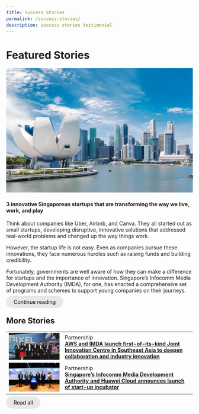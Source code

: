 ```yaml
---
title: Success Stories
permalink: /success-stories/
description: success stories testimonial
---
```

# Featured Stories
![](/images/Success%20stories/PIXEL%20x%20EED%20.jpg)

#### 3 innovative Singaporean startups that are transforming the way we live, work, and play

Think about companies like Uber, Airbnb, and Canva. They all started out as small startups, developing disruptive, innovative solutions that addressed real-world problems and changed up the way things work.

However, the startup life is not easy. Even as companies pursue these innovations, they face numerous hurdles such as raising funds and building credibility. 

Fortunately, governments are well aware of how they can make a difference for startups and the importance of innovation. Singapore’s Infocomm Media Development Authority (IMDA), for one, has enacted a comprehensive set of programs and schemes to support young companies on their journeys.

<a href="https://www.techinasia.com/3-innovative-singaporean-startups-transforming-live-work-play" target="_blank" style="background-color: #E8E8E8; color: black; text-decoration: none; border-radius: 100px; padding-left: 20px; padding-right: 20px; padding-top:8px; padding-bottom:8px">Continue reading</a>


## More Stories

<table>
	<tr>
		<td style="width:30%; vertical-align:middle;"><img src="/images/Success%20stories/AWS%20JIC.jpg"></td>
		<td style="vertical-align:middle;">Partnership
			<br><b><a href="https://www.aboutamazon.sg/news/aws/aws-and-imda-launch-first-of-its-kind-joint-innovation-centre-in-southeast-asia-to-deepen-collaboration-and-industry-innovation" target="_blank">AWS and IMDA launch first-of-its-kind Joint Innovation Centre in Southeast Asia to deepen collaboration and industry innovation</a></b>
		</td>
    </tr>
		<tr>
		<td style="width:30%; vertical-align:middle;">
			<img src="/images/Success%20stories/Huawei%20spark%20incubator%20programme%20.jpg"></td>
		<td style="vertical-align:middle;">Partnership
			<br><b><a href="https://govinsider.asia/connected-gov/singapores-infocomm-media-development-authority-and-huawei-cloud-announces-launch-of-start-up-incubator/" target="_blank">Singapore’s Infocomm Media Development Authority and Huawei Cloud announces launch of start-up incubator</a></b>
		</td>
    </tr>
</table>

<a href="https://www.techinasia.com/3-innovative-singaporean-startups-transforming-live-work-play" target="_blank" style="background-color: #E8E8E8; color: black; text-decoration: none; border-radius: 100px; padding-left: 20px; padding-right: 20px; padding-top:8px; padding-bottom:8px">Read all</a>